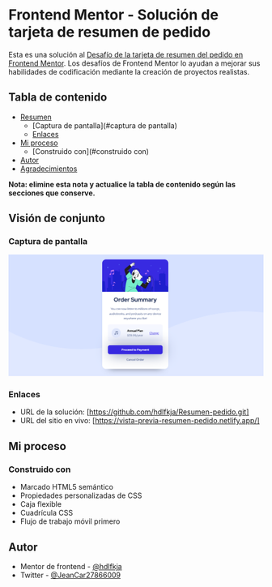 # Frontend Mentor - Solución de tarjeta de resumen de pedido

Esta es una solución al [Desafío de la tarjeta de resumen del pedido en Frontend Mentor](https://www.frontendmentor.io/challenges/order-summary-component-QlPmajDUj). Los desafíos de Frontend Mentor lo ayudan a mejorar sus habilidades de codificación mediante la creación de proyectos realistas.

## Tabla de contenido

- [Resumen](#resumen)
  - [Captura de pantalla](#captura de pantalla)
  - [Enlaces](#enlaces)
- [Mi proceso](#mi-proceso)
  - [Construido con](#construido con)
- [Autor](#autor)
- [Agradecimientos](#agradecimientos)

**Nota: elimine esta nota y actualice la tabla de contenido según las secciones que conserve.**

## Visión de conjunto

### Captura de pantalla

![](./screenshot.png)

### Enlaces

- URL de la solución: [https://github.com/hdlfkja/Resumen-pedido.git]
- URL del sitio en vivo: [https://vista-previa-resumen-pedido.netlify.app/]

## Mi proceso

### Construido con

- Marcado HTML5 semántico
- Propiedades personalizadas de CSS
- Caja flexible
- Cuadrícula CSS
- Flujo de trabajo móvil primero

## Autor

- Mentor de frontend - [@hdlfkja](https://www.frontendmentor.io/profile/tunombredeusuario)
- Twitter - [@JeanCar27866009](https://twitter.com/JeanCar27866009)
